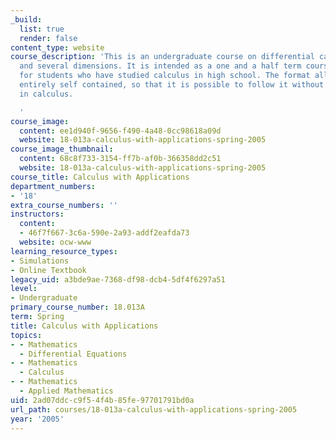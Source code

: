 ```yaml
---
_build:
  list: true
  render: false
content_type: website
course_description: 'This is an undergraduate course on differential calculus in one
  and several dimensions. It is intended as a one and a half term course in calculus
  for students who have studied calculus in high school. The format allows it to be
  entirely self contained, so that it is possible to follow it without any background
  in calculus.

  '
course_image:
  content: ee1d940f-9656-f490-4a48-0cc98618a09d
  website: 18-013a-calculus-with-applications-spring-2005
course_image_thumbnail:
  content: 68c8f733-3154-ff7b-af0b-366358dd2c51
  website: 18-013a-calculus-with-applications-spring-2005
course_title: Calculus with Applications
department_numbers:
- '18'
extra_course_numbers: ''
instructors:
  content:
  - 46f7f667-3c6a-590e-2a93-addf2eafda73
  website: ocw-www
learning_resource_types:
- Simulations
- Online Textbook
legacy_uid: a3bde9ae-7368-df98-dcb4-5df4f6297a51
level:
- Undergraduate
primary_course_number: 18.013A
term: Spring
title: Calculus with Applications
topics:
- - Mathematics
  - Differential Equations
- - Mathematics
  - Calculus
- - Mathematics
  - Applied Mathematics
uid: 2ad07ddc-c9f5-4f4b-85fe-97701791bd0a
url_path: courses/18-013a-calculus-with-applications-spring-2005
year: '2005'
---
```

